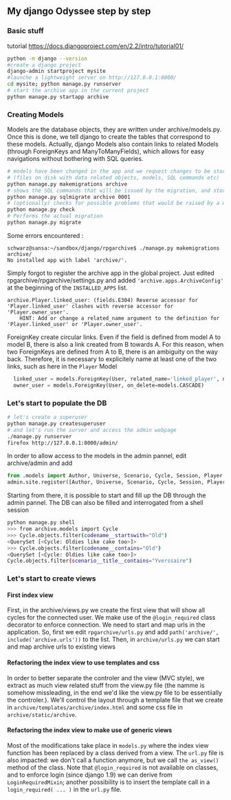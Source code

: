 
## My django Odyssee step by step

### Basic stuff
tutorial https://docs.djangoproject.com/en/2.2/intro/tutorial01/
```bash
python -m django --version
#create a django project
django-admin startproject mysite
#launche a lightweight server on http://127.0.0.1:8000/
cd mysite; python manage.py runserver
# start the archive app in the current project
python manage.py startapp archive
```


### Creating Models
Models are the database objects, they are written under archive/models.py.
Once this is done, we tell django to create the tables that correspond to these models.
Actually, django Models also contain links to related Models (through ForeignKeys and ManyToManyFields),
which allows for easy navigations without bothering with SQL queries.

```bash
# models have been changed in the app and we request changes to be stored as a migration
# (files on disk with data related objects, models, SQL commands etc)
python manage.py makemigrations archive
# shows the SQL commands that will be issued by the migration, and store them somewhere under archive/migration
python manage.py sqlmigrate archive 0001
# (optionally) checks for possible problems that would be raised by a migration
python manage.py check
# Performs the actual migration
python manage.py migrate
```

Some errors encountered :

```
schwarz@sansa:~/sandbox/django/rpgarchive$ ./manage.py makemigrations archive/
No installed app with label 'archive/'.
```
Simply forgot to register the archive app in the global project.
Just edited rpgarchive/rpgarchive/settings.py and added
`'archive.apps.ArchiveConfig'` at the beginning of the `INSTALLED_APPS` list.

```
archive.Player.linked_user: (fields.E304) Reverse accessor for 'Player.linked_user' clashes with reverse accessor for 'Player.owner_user'.
	HINT: Add or change a related_name argument to the definition for 'Player.linked_user' or 'Player.owner_user'.
```

ForeignKey create circular links. Even if the field is defined from model A to model B,
there is also a link created from B towards A. For this reason, when two ForeignKeys are defined from A to B,
there is an ambiguity on the way back.
Therefore, it is necessary to explicitely name at least one of the two links, such as here in the `Player` Model
```python
  linked_user = models.ForeignKey(User, related_name='linked_player', null=True, on_delete=models.SET_NULL)
  owner_user = models.ForeignKey(User, on_delete=models.CASCADE)
```



### Let's start to populate the DB
```bash
# let's create a superuser
python manage.py createsuperuser
# and let's run the surver and access the admin webpage
./manage.py runserver
firefox http://127.0.0.1:8000/admin/
```
In order to allow access to the models in the admin pannel, edit archive/admin and add
```python
from .models import Author, Universe, Scenario, Cycle, Session, Player
admin.site.register([Author, Universe, Scenario, Cycle, Session, Player])
```
Starting from there, it is possible to start and fill up the DB through the admin pannel.
The DB can also be filled and interrogated from a shell session
```bash
python manage.py shell
>>> from archive.models import Cycle
>>> Cycle.objects.filter(codename__startswith="Old")
<QuerySet [<Cycle: Oldies like cake too>]>
>>> Cycle.objects.filter(codename__contains="Old")
<QuerySet [<Cycle: Oldies like cake too>]>
Cycle.objects.filter(scenario__title__contains="Yverssaire")
```
### Let's start to create views
#### First index view
First, in the archive/views.py we create the first view that will show all cycles for the connected user.
We make use of the `@login_required` class decorator to enforce connection.
We need to start and map urls in the application.
So, first we edit `rpgarchive/urls.py` and add `path('archive/', include('archive.urls'))` to the list.
Then, in `archive/urls.py` we can start and map archive urls to existing views
#### Refactoring the index view to use templates and css
In order to better separate the controler and the view (MVC style), we extract as much view related stuff from the view.py file (the namme is somehow missleading, in the end we'd like the view.py file to be essentiially the controler.).
We'll control the layout through a template file that we create in `archive/templates/archive/index.html`
and some css file in `archive/static/archive`.
#### Refactoring the index view to make use of generic views
Most of the modifications take place in `models.py` where the index view function has been replaced by a class derived from a view.
The `url.py` file is also impacted: we don't call a function anymore, but we call `the as_view()` method of the class.
Note that `@login_required` is not available on classes, and to enforce login (since django 1.9) we can derive from `LoginRequiredMixin`; another possibility is to insert the template call in a `login_required( ... )` in the `url.py` file.
